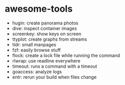 # awesome-tools
- hugin: create panorama photos
- dive: inspect container images
- screenkey: show keys on screen
- ttyplot: create graphs from streams
- tldr: small manpages
- fzf: easily browse stuff
- flock: create a lock file while running the command
- rlwrap: use readline everywhere
- timeout: runs a command with a timeout
- goaccess: analyze logs
- entr: rerun your build when files change

